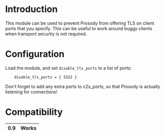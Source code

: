 # Introduction #

This module can be used to prevent Prosody from offering TLS on client ports that you specify. This can be useful to work around buggy clients when transport security is not required.

# Configuration #

Load the module, and set `disable_tls_ports` to a list of ports:

```
    disable_tls_ports = { 5322 }
```

Don't forget to add any extra ports to c2s\_ports, so that Prosody is actually listening for connections!

# Compatibility #
| 0.9 | Works |
|:----|:------|